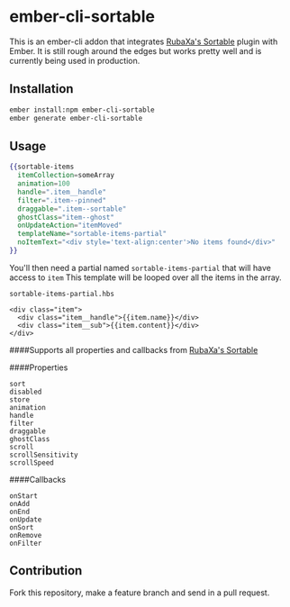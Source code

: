 # ember-cli-sortable

This is an ember-cli addon that integrates [RubaXa's Sortable](https://github.com/RubaXa/Sortable) plugin with Ember.
It is still rough around the edges but works pretty well and is currently being used in production.

## Installation

```sh
ember install:npm ember-cli-sortable
ember generate ember-cli-sortable
```

## Usage

```handlebars
{{sortable-items
  itemCollection=someArray
  animation=100
  handle=".item__handle"
  filter=".item--pinned"
  draggable=".item--sortable"
  ghostClass="item--ghost"
  onUpdateAction="itemMoved"
  templateName="sortable-items-partial"
  noItemText="<div style='text-align:center'>No items found</div>"
}}
```

You'll then need a partial named `sortable-items-partial` that will have access to `item`
This template will be looped over all the items in the array.

`sortable-items-partial.hbs`
```handelbars
<div class="item">
  <div class="item__handle">{{item.name}}</div>
  <div class="item__sub">{{item.content}}</div>
</div>
```

####Supports all properties and callbacks from [RubaXa's Sortable](https://github.com/RubaXa/Sortable)

####Properties
```
sort
disabled
store
animation
handle
filter
draggable
ghostClass
scroll
scrollSensitivity
scrollSpeed
```
####Callbacks
```
onStart
onAdd
onEnd
onUpdate
onSort
onRemove
onFilter
```

## Contribution
Fork this repository, make a feature branch and send in a pull request.
